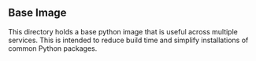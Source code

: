 ## Base Image
This directory holds a base python image that is useful across multiple services.  This is intended to reduce build time and simplify installations of common Python packages.